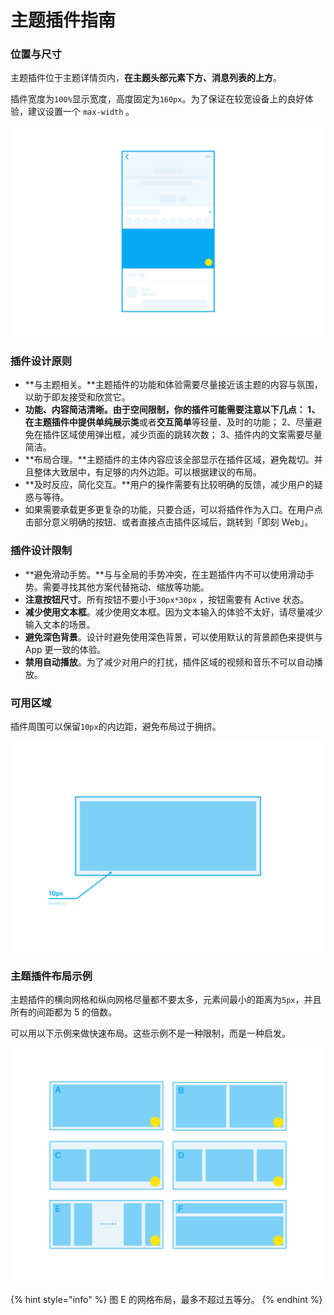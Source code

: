 # 主题插件指南

### **位置与尺寸**

主题插件位于主题详情页内，**在主题头部元素下方、消息列表的上方**。

插件宽度为`100%`显示宽度，高度固定为`160px`。为了保证在较宽设备上的良好体验，建议设置一个 `max-width` 。

![&#x4E3B;&#x9898;&#x63D2;&#x4EF6;&#x663E;&#x793A;&#x4F4D;&#x7F6E;&#x793A;&#x610F;&#x56FE;](../.gitbook/assets/6df08e7d-7e52-4036-8c89-38b2d3daa8fe.png)



### 插件设计原则

* **与主题相关。**主题插件的功能和体验需要尽量接近该主题的内容与氛围，以助于即友接受和欣赏它。
* **功能、内容简洁清晰。**由于空间限制，你的插件可能需要注意以下几点： 1、在主题插件中提供**单纯展示类**或者**交互简单**等轻量、及时的功能； 2、尽量避免在插件区域使用弹出框，减少页面的跳转次数； 3、插件内的文案需要尽量简洁。
* **布局合理。**主题插件的主体内容应该全部显示在插件区域，避免裁切。并且整体大致居中，有足够的内外边距。可以根据建议的布局。
* **及时反应，简化交互。**用户的操作需要有比较明确的反馈，减少用户的疑惑与等待。
* 如果需要承载更多更复杂的功能，只要合适，可以将插件作为入口。在用户点击部分意义明确的按钮、或者直接点击插件区域后，跳转到「即刻 Web」。



### 插件设计限制

* **避免滑动手势。**与与全局的手势冲突，在主题插件内不可以使用滑动手势。需要寻找其他方案代替拖动、缩放等功能。
* **注意按钮尺寸**。所有按钮不要小于`30px*30px` ，按钮需要有 Active 状态。
* **减少使用文本框**。减少使用文本框。因为文本输入的体验不太好，请尽量减少输入文本的场景。
* **避免深色背景**。设计时避免使用深色背景，可以使用默认的背景颜色来提供与 App 更一致的体验。
* **禁用自动播放**。为了减少对用户的打扰，插件区域的视频和音乐不可以自动播放。



### 可用区域

插件周围可以保留`10px`的内边距，避免布局过于拥挤。

![](../.gitbook/assets/78c9f24c-e5d7-4ed6-ad38-38c693f385da.png)

### 主题插件布局示例

主题插件的横向网格和纵向网格尽量都不要太多，元素间最小的距离为`5px`，并且所有的间距都为 5 的倍数。

可以用以下示例来做快速布局。这些示例不是一种限制，而是一种启发。

![](../.gitbook/assets/548a3b41-62a9-4fb4-aa01-9b46ff93ba4d.png)

{% hint style="info" %}
图 E 的网格布局，最多不超过五等分。
{% endhint %}

### 


